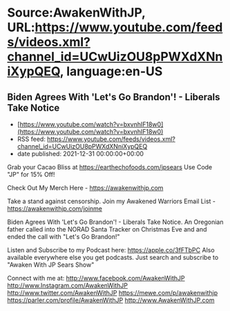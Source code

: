 # Source:AwakenWithJP, URL:https://www.youtube.com/feeds/videos.xml?channel_id=UCwUizOU8pPWXdXNniXypQEQ, language:en-US

## Biden Agrees With 'Let's Go Brandon'! - Liberals Take Notice
 - [https://www.youtube.com/watch?v=bxvnhIF18w0](https://www.youtube.com/watch?v=bxvnhIF18w0)
 - RSS feed: https://www.youtube.com/feeds/videos.xml?channel_id=UCwUizOU8pPWXdXNniXypQEQ
 - date published: 2021-12-31 00:00:00+00:00

Grab your Cacao Bliss at https://earthechofoods.com/jpsears
Use Code "JP" for 15% Off!

Check Out My Merch Here - https://awakenwithjp.com

Take a stand against censorship. Join my Awakened Warriors Email List - https://awakenwithjp.com/joinme

Biden Agrees With 'Let's Go Brandon'! - Liberals Take Notice. An Oregonian father called into the NORAD Santa Tracker on Christmas Eve and and ended the call with "Let's Go Brandon!"

Listen and Subscribe to my Podcast here: 
https://apple.co/3fFTbPC
Also available everywhere else you get podcasts. Just search and subscribe to "Awaken With JP Sears Show"

Connect with me at: 
http://www.facebook.com/AwakenWithJP
http://www.Instagram.com/AwakenWithJP
http://www.twitter.com/AwakenWithJP
https://mewe.com/p/awakenwithjp
https://parler.com/profile/AwakenWithJP
http://www.AwakenWithJP.com

